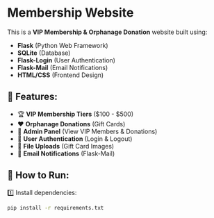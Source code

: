 # Membership Website

This is a **VIP Membership & Orphanage Donation** website built using:
- **Flask** (Python Web Framework)
- **SQLite** (Database)
- **Flask-Login** (User Authentication)
- **Flask-Mail** (Email Notifications)
- **HTML/CSS** (Frontend Design)

## 🚀 Features:
- 🏆 **VIP Membership Tiers** ($100 - $500)
- ❤️ **Orphanage Donations** (Gift Cards)
- 🔑 **Admin Panel** (View VIP Members & Donations)
- 👥 **User Authentication** (Login & Logout)
- 📸 **File Uploads** (Gift Card Images)
- 📩 **Email Notifications** (Flask-Mail)

## 📌 How to Run:
1️⃣ Install dependencies:
```sh
pip install -r requirements.txt
